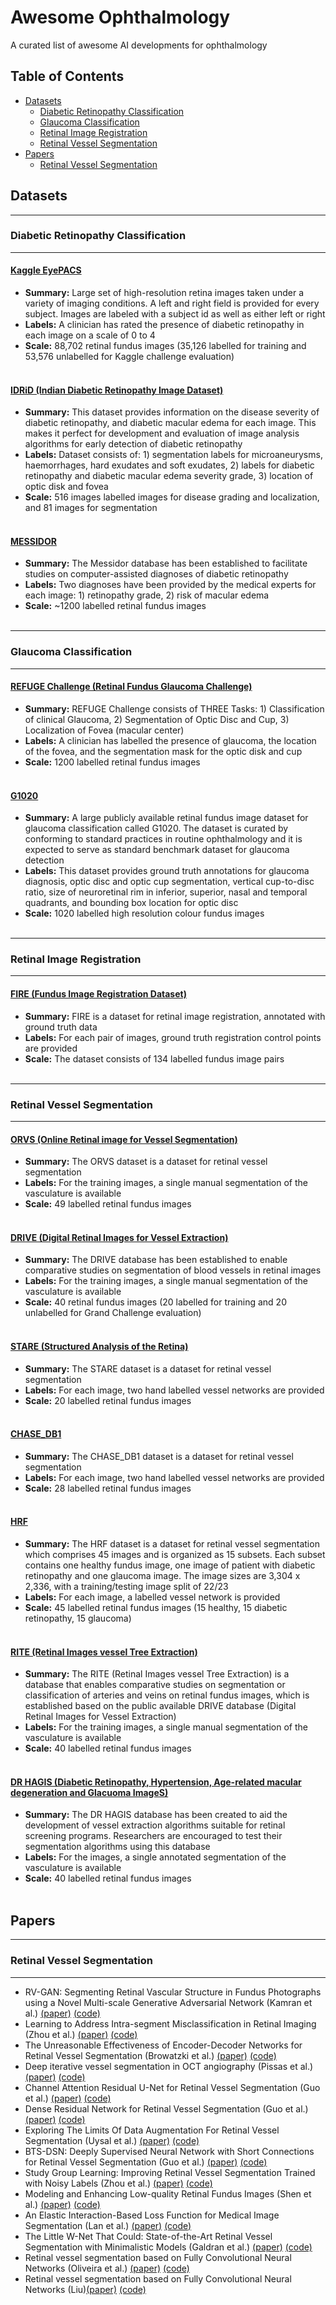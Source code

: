 # Awesome Ophthalmology
A curated list of awesome AI developments for ophthalmology




## Table of Contents

<!-- MarkdownTOC depth=4 -->


-  [Datasets](#datasets)
      -  [Diabetic Retinopathy Classification](#datasets-diabetic-retinopathy-classification)
      -  [Glaucoma Classification ](#datasets-glaucoma-classification)
      -  [Retinal Image Registration](#datasets-retinal-image-registration)
      -  [Retinal Vessel Segmentation](#datasets-retinal-vessel-segmentation)
-  [Papers](#papers)
      -  [Retinal Vessel Segmentation](#papers-retinal-vessel-segmentation)

<!-- /MarkdownTOC -->




<a name="datasets"></a>
## Datasets

--- 
<a name="datasets-diabetic-retinopathy-classification"></a>
### Diabetic Retinopathy Classification
---
#### [Kaggle EyePACS](https://www.kaggle.com/c/diabetic-retinopathy-detection/) 
* **Summary:** Large set of high-resolution retina images taken under a variety of imaging conditions. A left and right field is provided for every subject. Images are labeled with a subject id as well as either left or right
* **Labels:** A clinician has rated the presence of diabetic retinopathy in each image on a scale of 0 to 4
* **Scale:** 	88,702 retinal fundus images (35,126 labelled for training and 53,576 unlabelled for Kaggle challenge evaluation)
<br/><br/>


#### [IDRiD (Indian Diabetic Retinopathy Image Dataset)](https://ieee-dataport.org/open-access/indian-diabetic-retinopathy-image-dataset-idrid#files) 
* **Summary:** This dataset provides information on the disease severity of diabetic retinopathy, and diabetic macular edema for each image. This makes it perfect for development and evaluation of image analysis algorithms for early detection of diabetic retinopathy
* **Labels:** Dataset consists of: 1) segmentation labels for microaneurysms, haemorrhages, hard exudates and soft exudates, 2) labels for diabetic retinopathy and diabetic macular edema severity grade, 3) location of optic disk and fovea
* **Scale:** 516 images labelled images for disease grading and localization, and 81 images for segmentation
<br/><br/>


#### [MESSIDOR](https://www.adcis.net/en/third-party/messidor/) 
* **Summary:** The Messidor database has been established to facilitate studies on computer-assisted diagnoses of diabetic retinopathy
* **Labels:** Two diagnoses have been provided by the medical experts for each image: 1) retinopathy grade, 2) risk of macular edema
* **Scale:** ~1200 labelled retinal fundus images
<br/><br/>




--- 
<a name="datasets-glaucoma-classification"></a>
### Glaucoma Classification
--- 
#### [REFUGE Challenge (Retinal Fundus Glaucoma Challenge)](https://refuge.grand-challenge.org/REFUGE2Details/) 
* **Summary:** REFUGE Challenge consists of THREE Tasks: 1) Classification of clinical Glaucoma, 2) Segmentation of Optic Disc and Cup, 3) Localization of Fovea (macular center)
* **Labels:** A clinician has labelled the presence of glaucoma, the location of the fovea, and the segmentation mask for the optic disk and cup
* **Scale:** 	1200 labelled retinal fundus images
<br/><br/>


#### [G1020](https://paperswithcode.com/dataset/g1020) 
* **Summary:** A large publicly available retinal fundus image dataset for glaucoma classification called G1020. The dataset is curated by conforming to standard practices in routine ophthalmology and it is expected to serve as standard benchmark dataset for glaucoma detection
* **Labels:** This dataset provides ground truth annotations for glaucoma diagnosis, optic disc and optic cup segmentation, vertical cup-to-disc ratio, size of neuroretinal rim in inferior, superior, nasal and temporal quadrants, and bounding box location for optic disc
* **Scale:** 	1020 labelled high resolution colour fundus images
<br/><br/>


--- 
<a name="datasets-retinal-image-registration"></a>
### Retinal Image Registration
---
#### [FIRE (Fundus Image Registration Dataset)](https://projects.ics.forth.gr/cvrl/fire/) 
* **Summary:** FIRE is a dataset for retinal image registration, annotated with ground truth data
* **Labels:** For each pair of images, ground truth registration control points are provided
* **Scale:** 	The dataset consists of 134 labelled fundus image pairs
<br/><br/>



--- 
<a name="datasets-retinal-vessel-segmentation"></a>
### Retinal Vessel Segmentation
---
#### [ORVS (Online Retinal image for Vessel Segmentation)](https://github.com/AbdullahSarhan/ICPRVessels/tree/main/Vessels-Datasets/ORVS) 
* **Summary:** The ORVS dataset is a dataset for retinal vessel segmentation
* **Labels:** For the training images, a single manual segmentation of the vasculature is available
* **Scale:** 	49 labelled retinal fundus images 
<br/><br/>


#### [DRIVE (Digital Retinal Images for Vessel Extraction)](https://drive.grand-challenge.org/) 
* **Summary:** The DRIVE database has been established to enable comparative studies on segmentation of blood vessels in retinal images
* **Labels:** For the training images, a single manual segmentation of the vasculature is available
* **Scale:** 	40 retinal fundus images (20 labelled for training and 20 unlabelled for Grand Challenge evaluation)
<br/><br/>

#### [STARE (Structured Analysis of the Retina)](https://cecas.clemson.edu/~ahoover/stare/) 
* **Summary:** The STARE dataset is a dataset for retinal vessel segmentation
* **Labels:** For each image, two hand labelled vessel networks are provided
* **Scale:** 	20 labelled retinal fundus images
<br/><br/>


#### [CHASE_DB1](https://blogs.kingston.ac.uk/retinal/chasedb1/) 
* **Summary:** The CHASE_DB1 dataset is a dataset for retinal vessel segmentation
* **Labels:** For each image, two hand labelled vessel networks are provided
* **Scale:** 	28 labelled retinal fundus images
<br/><br/>


#### [HRF](https://www5.cs.fau.de/research/data/fundus-images/) 
* **Summary:** The HRF dataset is a dataset for retinal vessel segmentation which comprises 45 images and is organized as 15 subsets. Each subset contains one healthy fundus image, one image of patient with diabetic retinopathy and one glaucoma image. The image sizes are 3,304 x 2,336, with a training/testing image split of 22/23
* **Labels:** For each image, a labelled vessel network is provided
* **Scale:** 45 labelled retinal fundus images (15 healthy, 15 diabetic retinopathy, 15 glaucoma)
<br/><br/>


#### [RITE (Retinal Images vessel Tree Extraction)](https://medicine.uiowa.edu/eye/rite-dataset) 
* **Summary:** The RITE (Retinal Images vessel Tree Extraction) is a database that enables comparative studies on segmentation or classification of arteries and veins on retinal fundus images, which is established based on the public available DRIVE database (Digital Retinal Images for Vessel Extraction)
* **Labels:** For the training images, a single manual segmentation of the vasculature is available
* **Scale:** 40 labelled retinal fundus images
<br/><br/>


#### [DR HAGIS (Diabetic Retinopathy, Hypertension, Age-related macular degeneration and Glacuoma ImageS)](https://personalpages.manchester.ac.uk/staff/niall.p.mcloughlin/) 
* **Summary:** The DR HAGIS database has been created to aid the development of vessel extraction algorithms suitable for retinal screening programs. Researchers are encouraged to test their segmentation algorithms using this database
* **Labels:** For the images, a single annotated segmentation of the vasculature is available
* **Scale:** 40 labelled retinal fundus images
<br/><br/>




<a name="papers"></a>
## Papers

--- 
<a name="papers-retinal-vessel-segmentation"></a>
### Retinal Vessel Segmentation
---
* RV-GAN: Segmenting Retinal Vascular Structure in Fundus Photographs using a Novel Multi-scale Generative Adversarial Network (Kamran et al.) [(paper)](https://arxiv.org/pdf/2101.00535v2.pdf) [(code)](https://github.com/SharifAmit/RVGAN) 
* Learning to Address Intra-segment Misclassification in Retinal Imaging (Zhou et al.) [(paper)](https://arxiv.org/pdf/2104.12138v1.pdf) [(code)](https://github.com/rmaphoh/Learning_AVSegmentation) 
* The Unreasonable Effectiveness of Encoder-Decoder Networks for Retinal Vessel Segmentation (Browatzki et al.) [(paper)](https://arxiv.org/pdf/2011.12643v1.pdf) [(code)](https://github.com/browatbn2/VLight) 
* Deep iterative vessel segmentation in OCT angiography (Pissas et al.) [(paper)](https://www.osapublishing.org/boe/fulltext.cfm?uri=boe-11-5-2490&id=429951) [(code)](https://github.com/RViMLab/BOE2020-OCTA-vessel-segmentation) 
* Channel Attention Residual U-Net for Retinal Vessel Segmentation (Guo et al.) [(paper)](https://arxiv.org/ftp/arxiv/papers/2004/2004.03702.pdf) [(code)](https://github.com/clguo/CAR-UNet) 
* Dense Residual Network for Retinal Vessel Segmentation (Guo et al.) [(paper)](https://arxiv.org/ftp/arxiv/papers/2004/2004.03697.pdf) [(code)](https://github.com/clguo/DRNet_Keras) 
* Exploring The Limits Of Data Augmentation For Retinal Vessel Segmentation (Uysal et al.) [(paper)](https://arxiv.org/pdf/2105.09365v2.pdf) [(code)](https://github.com/onurboyar/Retinal-Vessel-Segmentation) 
* BTS-DSN: Deeply Supervised Neural Network with Short Connections for Retinal Vessel Segmentation (Guo et al.) [(paper)](https://arxiv.org/pdf/1803.03963v2.pdf) [(code)](https://github.com/guomugong/BTS-DSN) 
* Study Group Learning: Improving Retinal Vessel Segmentation Trained with Noisy Labels (Zhou et al.) [(paper)](https://arxiv.org/pdf/2103.03451v1.pdf) [(code)](https://github.com/SHI-Labs/SGL-Retinal-Vessel-Segmentation) 
* Modeling and Enhancing Low-quality Retinal Fundus Images (Shen et al.) [(paper)](https://arxiv.org/pdf/2005.05594v3.pdf) [(code)](https://github.com/HzFu/EyeQ_Enhancement) 
* An Elastic Interaction-Based Loss Function for Medical Image Segmentation (Lan et al.) [(paper)](https://arxiv.org/pdf/2007.02663v2.pdf) [(code)](https://github.com/charrywhite/elastic_interaction_based_loss) 
* The Little W-Net That Could: State-of-the-Art Retinal Vessel Segmentation with Minimalistic Models (Galdran et al.) [(paper)](https://arxiv.org/pdf/2009.01907v1.pdf) [(code)](https://github.com/agaldran/lwnet) 
* Retinal vessel segmentation based on Fully Convolutional Neural Networks (Oliveira et al.) [(paper)](https://arxiv.org/pdf/1812.07110v2.pdf) [(code)](https://github.com/americofmoliveira/VesselSegmentation_ESWA) 
* Retinal vessel segmentation based on Fully Convolutional Neural Networks (Liu)[(paper)](https://arxiv.org/pdf/1911.09915v1.pdf) [(code)](https://github.com/zhengyuan-liu/Retinal-Vessel-Segmentation) 

